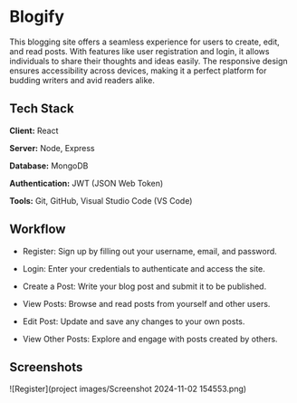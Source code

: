 
# Blogify

This blogging site offers a seamless experience for users to create, edit, and read posts. With features like user registration and login, it allows individuals to share their thoughts and ideas easily. The responsive design ensures accessibility across devices, making it a perfect platform for budding writers and avid readers alike.




## Tech Stack

**Client:** React

**Server:** Node, Express

**Database:** MongoDB

**Authentication:** JWT (JSON Web Token)

**Tools:** Git, GitHub, Visual Studio Code (VS Code)






## Workflow

- Register: Sign up by filling out your username, email, and password.

- Login: Enter your credentials to authenticate and access the site.

- Create a Post: Write your blog post and submit it to be published.

- View Posts: Browse and read posts from yourself and other users.

- Edit Post: Update and save any changes to your own posts.

- View Other Posts: Explore and engage with posts created by others.

## Screenshots

![Register](project images/Screenshot 2024-11-02 154553.png)




